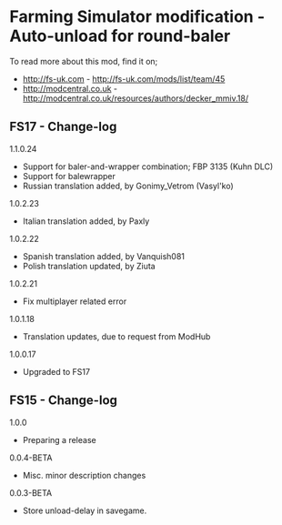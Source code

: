# Farming Simulator modification - Auto-unload for round-baler

To read more about this mod, find it on;
- http://fs-uk.com - http://fs-uk.com/mods/list/team/45
- http://modcentral.co.uk - http://modcentral.co.uk/resources/authors/decker_mmiv.18/


## FS17 - Change-log
1.1.0.24
- Support for baler-and-wrapper combination; FBP 3135 (Kuhn DLC)
- Support for balewrapper
- Russian translation added, by Gonimy_Vetrom (Vasyl'ko)

1.0.2.23
- Italian translation added, by Paxly

1.0.2.22
- Spanish translation added, by Vanquish081
- Polish translation updated, by Ziuta

1.0.2.21
- Fix multiplayer related error

1.0.1.18
- Translation updates, due to request from ModHub

1.0.0.17
- Upgraded to FS17


## FS15 - Change-log

1.0.0
- Preparing a release

0.0.4-BETA
- Misc. minor description changes

0.0.3-BETA
- Store unload-delay in savegame.
